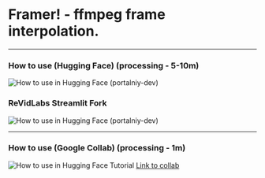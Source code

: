 # Framer! - ffmpeg frame interpolation.
--------------

### How to use (Hugging Face) (processing - 5-10m)


![How to use in Hugging Face (portalniy-dev)](https://huggingface.co/spaces/ReVidLabs/frame-interpolator/resolve/main/tutorial-hf.gif)

### ReVidLabs Streamlit Fork

![How to use in Hugging Face (portalniy-dev)](./labs-tut.gif)

--------------

### How to use (Google Collab) (processing - 1m)


![How to use in Hugging Face Tutorial](./collab-tutorial.gif)
[Link to collab](https://colab.research.google.com/drive/1GZ0-w4d1qCxjlB6LfpjJf7zjvJg3Wmoj?usp=sharing)
